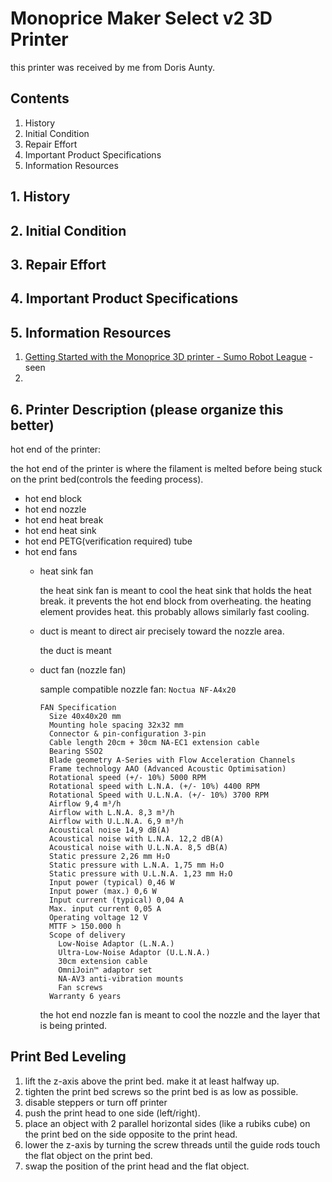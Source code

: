 # Monoprice Maker Select v2 3D Printer
this printer was received by me from Doris Aunty. 

## Contents
1. History
2. Initial Condition
3. Repair Effort
4. Important Product Specifications
5. Information Resources

## 1. History

## 2. Initial Condition

## 3. Repair Effort

## 4. Important Product Specifications

## 5. Information Resources
1. [Getting Started with the Monoprice 3D printer - Sumo Robot League](https://www.youtube.com/watch?v=8ScO0BHtAAI&ab_channel=SumoRobotLeague) - seen
2. 


## 6. Printer Description (please organize this better)
hot end of the printer:

the hot end of the printer is where the filament is melted before being stuck on the print bed(controls the feeding process).
- hot end block
- hot end nozzle
- hot end heat break
- hot end heat sink
- hot end PETG(verification required) tube
- hot end fans
  - heat sink fan
    
    the heat sink fan is meant to cool the heat sink that holds the heat break. it prevents the hot end block from overheating. the heating element provides heat. this probably allows similarly fast cooling.
  - duct is meant to direct air precisely toward the nozzle area.

    the duct is meant 
  - duct fan (nozzle fan)
 
    sample compatible nozzle fan: `Noctua NF-A4x20`
    ```
    FAN Specification
      Size 40x40x20 mm
      Mounting hole spacing 32x32 mm
      Connector & pin-configuration 3-pin
      Cable length 20cm + 30cm NA-EC1 extension cable
      Bearing SSO2
      Blade geometry A-Series with Flow Acceleration Channels
      Frame technology AAO (Advanced Acoustic Optimisation)
      Rotational speed (+/- 10%) 5000 RPM
      Rotational speed with L.N.A. (+/- 10%) 4400 RPM
      Rotational Speed with U.L.N.A. (+/- 10%) 3700 RPM
      Airflow 9,4 m³/h
      Airflow with L.N.A. 8,3 m³/h
      Airflow with U.L.N.A. 6,9 m³/h
      Acoustical noise 14,9 dB(A)
      Acoustical noise with L.N.A. 12,2 dB(A)
      Acoustical noise with U.L.N.A. 8,5 dB(A)
      Static pressure 2,26 mm H₂O
      Static pressure with L.N.A. 1,75 mm H₂O
      Static pressure with U.L.N.A. 1,23 mm H₂O
      Input power (typical) 0,46 W
      Input power (max.) 0,6 W
      Input current (typical) 0,04 A
      Max. input current 0,05 A
      Operating voltage 12 V
      MTTF > 150.000 h
      Scope of delivery
        Low-Noise Adaptor (L.N.A.)
        Ultra-Low-Noise Adaptor (U.L.N.A.)
        30cm extension cable
        OmniJoin™ adaptor set
        NA-AV3 anti-vibration mounts
        Fan screws
      Warranty 6 years
    ```

    the hot end nozzle fan is meant to cool the nozzle and the layer that is being printed.
 


## Print Bed Leveling
1. lift the z-axis above the print bed. make it at least halfway up.
2. tighten the print bed screws so the print bed is as low as possible.
3. disable steppers or turn off printer
4. push the print head to one side (left/right).
5. place an object with 2 parallel horizontal sides (like a rubiks cube) on the print bed on the side opposite to the print head.
6. lower the z-axis by turning the screw threads until the guide rods touch the flat object on the print bed.
7. swap the position of the print head and the flat object.
